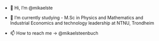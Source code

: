 - 👋 Hi, I’m @mikaelste
- 🌱 I’m currently studying - M.Sc in Physics and Mathematics and Industrial Economics and technology leadership at NTNU, Trondheim 

- 📫 How to reach me -> @mikaelsteenbuch

<!---
mikaelste/mikaelste is a ✨ special ✨ repository because its `README.md` (this file) appears on your GitHub profile.
You can click the Preview link to take a look at your changes.
--->
